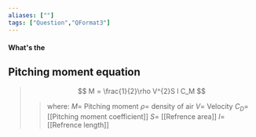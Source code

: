 ```yaml
---
aliases: [""]
tags: ["Question","QFormat3"]
---
```


#### What's the
## Pitching moment equation
> $$ M = \frac{1}{2}\rho V^{2}S l C_M $$ 
>> where:
>> $M =$ Pitching moment
>> $\rho =$ density of air
>> $V =$  Velocity
>> $C_D=$ [[Pitching moment coefficient]]
>> $S=$ [[Refrence area]]
>> $l=$ [[Refrence length]]